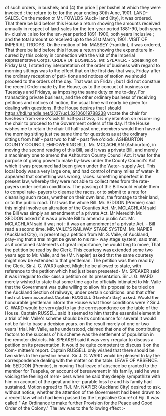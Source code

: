of such orders, in bushels; and (4) the price | per bushel at which they were invoiced : the return to be for the year ending 30th June, 1901. LAND-SALES. On the motion of Mr. FOWLDS (Auck- land City), it was ordered. That there be laid before this House a return showing the amounts received annually in respect of land-sales for the ten-year period 1881-90, both years in- clusive ; also for the ten-year period 1891-1900, both years inclusive ; and the total amount so received up to the 31st March, 1901. VISIT OF IMPERIAL TROOPS. On the motion of Mr. MASSEY (Franklin), it was ordered, That there be laid before this House a return showing the expenditure in- curred by this colony in connection with the visit of the Imperial Representative Corps. ORDER OF BUSINESS. Mr. SPEAKER. - Speaking on Friday last, I stated my interpretation of the order of business with regard to morning sittings was to the effect that on the first day-that was, Friday-after the ordinary reception of peti- tions and notices of motion we should proceed to the orders of the day. That was on Friday ; but I did not construe the recent Order made by the House, as to the conduct of business on Tuesdays and Fridays, as imposing the same duty on me to-day. For transacting private business, and the other ordinary business of receiving petitions and notices of motion, the usual time will nearly be given for dealing with questions. If the House desires that I should https://hdl.handle.net/2027/uc1.32106019788238 vacate the chair for luncheon from one o'clock till half-past two, it is my intention on resum- ing the chair to proceed to the Government orders of the day. If the House wishes me to retain the chair till half-past one, members would then have at the morning sitting just the same time for questions as at the ordinary sittings from half - past two to half - past five o'clock. ASHBURTON COUNTY COUNCIL EMPOWERING BILL. Mr. MCLACHLAN (Ashburton), in moving the second reading of this Bill, said it was a private Bill, and merely a machinery one to amend the Ashburton County Council Act. It was for the purpose of giving power to make by-laws under the County Council's Act which it was presumed had been given under the Water- supply Act. This local body was a very large one, and had control of many miles of water- It appeared that something was wrong, races. something imperfect in the present law, whereby they were not able to collect rates from the rate- payers under certain conditions. The passing of this Bill would enable them to compel rate- payers to cleanse the races, or to submit to a rate for cleansing such races, whether on their own land, the frontage to their land, or to the public road. That was the whole Bill. Mr. SEDDON (Premier) said this might involve an alteration of the Counties Act. Mr. MCLACHLAN said the Bill was simply an amendment of a private Act. Mr Meredith Mr. SEDDON asked if it was a private Bill to amend a public Act. Mr. MCLACHLAN said it was not : it was an amendment of a private Act. - Bill read a second time. MR. VAILE'S RAILWAY STAGE SYSTEM. Mr. NAPIER (Auckland City), in presenting a petition from Mr. S. Vaile, of Auckland, pray- ing that a trial might be given to his rail- way stage system, said that, as it contained statements of great importance, he would beg to move, That the petition be read by the Clerk. This courtesy was extended some two years ago to Mr. Vaile, and he (Mr. Napier) asked that the same courtesy might now be extended to that gentleman. The petition was then read by the Clerk. Sir J. G. WARD asked, Might he be allowed to state, with reference to the petition which had just been presented- Mr. SPEAKER said it was irregular to dis- cuss a petition on its presentation. Sir J. G. WARD merely wished to state that some time ago he officially intimated to Mr. Vaile that the Government was quite willing to allow his proposal to be tried on the Auckland Section of railways, under certain conditions. and that offer had not been accepted. Captain RUSSELL (Hawke's Bay) asked. Would the honourable gentleman inform the House what those conditions were ? Sir J. G. WARD would be very glad to lay the correspondence on the table of the House. Captain RUSSELL said it seemed to him that the essential element in a trial of Mr. Vaile's scheme should be its continuance for several It would not be fair to base a decision years. on the result merely of one or two vears' trial. Mr. Vaile, as he understood, claimed that one of the contributing factors to the success of his scheme was the settlement of population in the remoter districts. Mr. SPEAKER said it was very irregular to discuss a petition on its presentation. It would be quite competent to discuss it on the Com- mittee's report. Captain RUSSELL only wished that there should be two sides to the question heard. Sir J. G. WARD would be pleased to lay the correspondence dealing with the matter on the table. LEAVE OF ABSENCE. Mr. SEDDON (Premier), in moving That leave of absence be granted to the member for Tuapeka, on account of bereavement in his family, said he was voicing the feeling of mem- bers when he said they deeply sympathize with him on account of the great and irre- parable loss he and his family had sustained. Motion agreed to FIJI. Mr. NAPIER (Auckland City) desired to ask. without notice, whether the attention of the Government had been drawn to a recent law which had been passed by the Legislative Coure! of Fiji. It was called " An Ordinance to make further Provision for the Peace and Good Order of the Colony." The law was to the following effect :- 